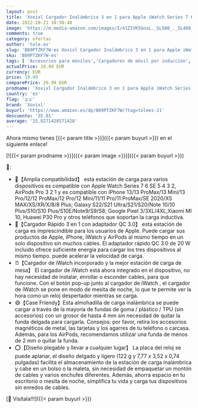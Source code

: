 ```yaml
---
layout: post
title: 'Xoxixl Cargador Inalámbrico 3 en 1 para Apple iWatch Series 7 6 SE 5 4 3 2  AirPods Pro 3 2 1  estación de Carga inductiva para Apple 13/13 Mini/13 ProMax/12/12 ProMAX/11/11 Pro/11 ProMax/XR/X/8'
date: 2022-10-21 10:50:48
image: 'https://m.media-amazon.com/images/I/41ZIVK5GnxL._SL500_._SL400_.jpg'
comments: true
category: ofertas
author: 'tole.es'
slug: 'B09PTZKF7W-es Xoxixl Cargador Inalámbrico 3 en 1 para Apple iWatch...'
sku: 'B09PTZKF7W-es'
tags: [ 'Accesorios para móviles','Cargadores de móvil por inducción','Cargadores para móviles','Comunicación móvil y accesorios','Electrónica','apple','xoxixl','🇪🇸', ]
actualPrice: 19.49 EUR
currency: EUR
price: 19.49
comparePrice: 29.99 EUR
prodname: 'Xoxixl Cargador Inalámbrico 3 en 1 para Apple iWatch Series 7 6 SE 5 4 3 2  AirPods Pro 3 2 1  estación de Carga inductiva para Apple 13/13 Mini/13 ProMax/12/12 ProMAX/11/11 Pro/11 ProMax/XR/X/8'
country: 'es'
flag: '🇪🇸'
brand: 'Xoxixl'
buyurl: 'https://www.amazon.es/dp/B09PTZKF7W/?tag=tolees-21'
descuento: '35.01'
average: '25.8271428571428'
---
```


Ahora mismo tienes [{{< param title >}}]({{< param buyurl >}}) en el siguiente enlace!

[![{{< param prodname >}}]({{< param image >}})]({{< param buyurl >}})

🔎:

- 📱【Amplia compatibilidad】 esta estación de carga para varios dispositivos es compatible con Apple Watch Series 7 6 SE 5 4 3 2, AirPods Pro 3 2 1 y es compatible con iPhone 13/13 ProMax/13 Mini/13 Pro/12/12 ProMax/12 Pro/12 Mini/11/11 Pro/11 ProMax/SE 2020/XS MAX/XS/XR/X/8/8 Plus; Galaxy S22/S21 Ultra/S21/S20/Note 10/10 Plus/S10/S10 Plus/S10E/Note9/S9/S8; Google Pixel 3/3XL/4XL,Xiaomi MI 10, Huawei P30 Pro y otros teléfonos que soportan la carga inductiva.
- 🌟【Cargador Rápido 3 en 1 con adaptador QC 3.0】 esta estación de carga es imprescindible para los usuarios de Apple. Puede cargar sus productos de Apple, iPhone, iWatch y AirPods al mismo tiempo en un solo dispositivo sin muchos cables. El adaptador rápido QC 3.0 de 20 W incluido ofrece suficiente energía para cargar los tres dispositivos al mismo tiempo. puede acelerar la velocidad de carga.
- ⏰【Cargador de iWatch incorporado y la mejor estación de carga de mesa】 El cargador de iWatch está ahora integrado en el dispositivo, no hay necesidad de instalar, enrollar o esconder cables, para que funcione. Con el botón pop-up junto al cargador de iWatch , el cargador de iWatch se pone en modo de mesita de noche, lo que te permite ver la hora como un reloj despertador mientras se carga.
- 😄【Case Friendy】Esta almohadilla de carga inalámbrica se puede cargar a través de la mayoría de fundas de goma / plástico / TPU (sin accesorios) con un grosor de hasta 4 mm sin necesidad de quitar la funda delgada para cargarla. Consejos: por favor, retira los accesorios magnéticos de metal, las tarjetas y los agarres de tu teléfono o carcasa. Además, para los AirPods, recomendamos utilizar una funda de menos de 2 mm o quitar la funda.
- ⭕【Diseño plegable y llevar a cualquier lugar】 La placa del reloj se puede aplanar, el diseño delgado y ligero (122 g y 7,77 x 3,52 x 0,74 pulgadas) facilita el almacenamiento de la estación de carga inalámbrica y cabe en un bolso o la maleta, sin necesidad de empaquetar un montón de cables y varios enchufes diferentes. Además, ahorra espacio en tu escritorio o mesita de noche, simplifica tu vida y carga tus dispositivos sin enredos de cables.

[🛒 Visítala!!!]({{< param buyurl >}})

